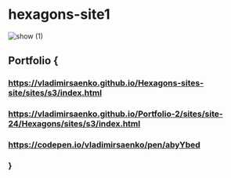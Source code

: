 # hexagons-site1

![show (1)](https://user-images.githubusercontent.com/56477695/141658055-70ec58bc-2614-4dd3-8120-a9f1aeefd5c3.png)
 
## Portfolio {

### https://vladimirsaenko.github.io/Hexagons-sites-site/sites/s3/index.html

### https://vladimirsaenko.github.io/Portfolio-2/sites/site-24/Hexagons/sites/s3/index.html

### https://codepen.io/vladimirsaenko/pen/abyYbed

### }
